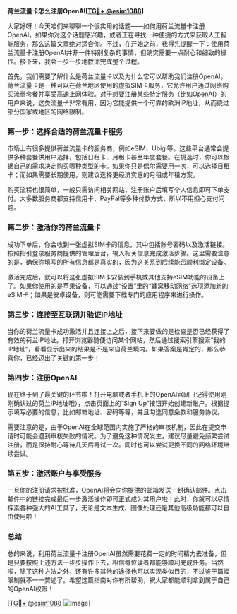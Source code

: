 **荷兰流量卡怎么注册OpenAI[[TG💪+ @esim1088](https://t.me/s/esim1088)]**

大家好呀！今天咱们来聊聊一个很实用的话题——如何用荷兰流量卡注册OpenAI。如果你对这个话题感兴趣，或者正在寻找一种便捷的方式来获取人工智能服务，那么这篇文章绝对适合你。不过，在开始之前，我得先提醒一下：使用荷兰流量卡注册OpenAI并非一件特别复杂的事情，但确实需要一点耐心和细致的操作。接下来，我会一步一步地教你完成整个过程。

首先，我们需要了解什么是荷兰流量卡以及为什么它可以帮助我们注册OpenAI。荷兰流量卡是一种可以在荷兰地区使用的虚拟SIM卡服务，它允许用户通过网络购买流量套餐并享受高速上网体验。对于想要注册某些特定服务（比如OpenAI）的用户来说，这类流量卡非常有用，因为它能提供一个可靠的欧洲IP地址，从而绕过部分国家或地区的网络限制。

### 第一步：选择合适的荷兰流量卡服务

市场上有很多提供荷兰流量卡的服务商，例如eSIM、Ubigi等。这些平台通常会提供多种套餐供用户选择，包括日租卡、月租卡甚至年度套餐。在挑选时，你可以根据自己的需求决定购买哪种类型的卡。如果你只是偶尔需要用一次，可以选择日租卡；而如果需要长期使用，则建议选择更经济实惠的月租或年租方案。

购买流程也很简单，一般只需访问相关网站，注册账户后填写个人信息即可下单支付。大多数服务商都支持信用卡、PayPal等多种付款方式，所以不用担心支付问题。

### 第二步：激活你的荷兰流量卡

成功下单后，你会收到一张虚拟SIM卡的信息，其中包括账号密码以及激活链接。按照指引登录服务商提供的管理后台，输入相关信息完成激活步骤。这里需要注意的是，确保你填写的所有信息都是真实的，因为这关系到后续能否顺利绑定设备。

激活完成后，就可以将这张虚拟SIM卡安装到手机或其他支持eSIM功能的设备上了。如果你使用的是苹果设备，可以通过“设置”里的“蜂窝移动网络”选项添加新的eSIM卡；如果是安卓设备，则可能需要下载专门的应用程序来进行操作。

### 第三步：连接至互联网并验证IP地址

当你的荷兰流量卡成功激活并且连接上之后，接下来要做的是检查是否已经获得了有效的荷兰IP地址。打开浏览器随便访问某个网站，然后通过搜索引擎搜索“我的IP地址”，看看显示出来的结果是不是来自荷兰境内。如果答案是肯定的，那么恭喜你，已经迈出了关键的第一步！

### 第四步：注册OpenAI

现在终于到了最关键的环节啦！打开电脑或者手机上的OpenAI官网（记得使用刚刚确认过的荷兰IP地址哦），点击页面上的“Sign Up”按钮开始创建新账户。根据提示填写必要的信息，比如邮箱地址、密码等等，并且勾选同意条款和服务协议。

需要注意的是，由于OpenAI在全球范围内实施了严格的审核机制，因此在提交申请时可能会遇到审核失败的情况。为了避免这种情况发生，建议尽量避免频繁尝试注册，而是保持耐心等待几天后再试一次。同时也可以尝试更换不同的网络环境继续尝试。

### 第五步：激活账户与享受服务

一旦你的注册请求被批准，OpenAI将会向你提供的邮箱发送一封确认邮件。点击邮件中的链接完成最后一步激活操作即可正式成为其用户啦！此时，你就可以尽情探索各种强大的AI工具了，无论是文本生成、图像处理还是其他高级功能都可以自由使用啦！

### 总结

总的来说，利用荷兰流量卡注册OpenAI虽然需要花费一定的时间精力去准备，但是只要按照上述方法一步步操作下去，相信每位读者都能够顺利完成任务。当然啦，除了这种方法之外，还有许多其他的途径也可以实现类似目的，不过鉴于篇幅限制就不一一赘述了。希望这篇指南对你有所帮助，祝大家都能顺利拿到属于自己的OpenAI权限！

[[TG💪+ @esim1088](https://t.me/s/esim1088) ![Image](https://i.postimg.cc/4NQfJmqS/Snipaste-2025-05-13-00-14-12.png)]